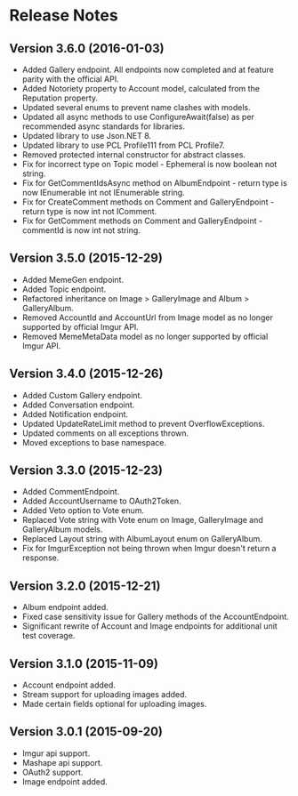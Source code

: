 # Release Notes

## Version 3.6.0 (2016-01-03)
* Added Gallery endpoint. All endpoints now completed and at feature parity with the official API.
* Added Notoriety property to Account model, calculated from the Reputation property.
* Updated several enums to prevent name clashes with models.
* Updated all async methods to use ConfigureAwait(false) as per recommended async standards for libraries.
* Updated library to use Json.NET 8.
* Updated library to use PCL Profile111 from PCL Profile7.
* Removed protected internal constructor for abstract classes.
* Fix for incorrect type on Topic model - Ephemeral is now boolean not string.
* Fix for GetCommentIdsAsync method on AlbumEndpoint - return type is now IEnumerable int not IEnumerable string.
* Fix for CreateComment methods on Comment and GalleryEndpoint - return type is now int not IComment.
* Fix for GetComment methods on Comment and GalleryEndpoint - commentId is now int not string.

## Version 3.5.0 (2015-12-29)
* Added MemeGen endpoint.
* Added Topic endpoint.
* Refactored inheritance on Image > GalleryImage and Album > GalleryAlbum.
* Removed AccountId and AccountUrl from Image model as no longer supported by official Imgur API.
* Removed MemeMetaData model as no longer supported by official Imgur API.

## Version 3.4.0 (2015-12-26)
* Added Custom Gallery endpoint.
* Added Conversation endpoint.
* Added Notification endpoint.
* Updated UpdateRateLimit method to prevent OverflowExceptions.
* Updated comments on all exceptions thrown.
* Moved exceptions to base namespace.

## Version 3.3.0 (2015-12-23)
* Added CommentEndpoint.
* Added AccountUsername to OAuth2Token.
* Added Veto option to Vote enum.
* Replaced Vote string with Vote enum on Image, GalleryImage and GalleryAlbum models.
* Replaced Layout string with AlbumLayout enum on GalleryAlbum.
* Fix for ImgurException not being thrown when Imgur doesn't return a response.

## Version 3.2.0 (2015-12-21)
* Album endpoint added.
* Fixed case sensitivity issue for Gallery methods of the AccountEndpoint.
* Significant rewrite of Account and Image endpoints for additional unit test coverage.

## Version 3.1.0 (2015-11-09)
* Account endpoint added.
* Stream support for uploading images added.
* Made certain fields optional for uploading images.

## Version 3.0.1 (2015-09-20)
* Imgur api support.
* Mashape api support.
* OAuth2 support.
* Image endpoint added.
